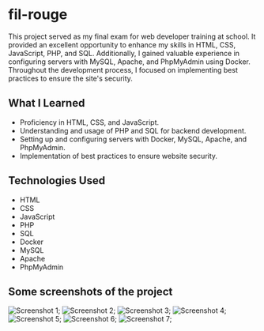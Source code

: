 # fil-rouge

This project served as my final exam for web developer training at school. It provided an excellent opportunity to enhance my skills in HTML, CSS, JavaScript, PHP, and SQL. Additionally, I gained valuable experience in configuring servers with MySQL, Apache, and PhpMyAdmin using Docker. Throughout the development process, I focused on implementing best practices to ensure the site's security.

## What I Learned

- Proficiency in HTML, CSS, and JavaScript.
- Understanding and usage of PHP and SQL for backend development.
- Setting up and configuring servers with Docker, MySQL, Apache, and PhpMyAdmin.
- Implementation of best practices to ensure website security.

## Technologies Used

- HTML
- CSS
- JavaScript
- PHP
- SQL
- Docker
- MySQL
- Apache
- PhpMyAdmin

## Some screenshots of the project

![Screenshot 1]('./readmeFiles/image1.png');
![Screenshot 2]('./readmeFiles/image2.png');
![Screenshot 3]('./readmeFiles/image3.png');
![Screenshot 4]('./readmeFiles/image4.png');
![Screenshot 5]('./readmeFiles/image5.png');
![Screenshot 6]('./readmeFiles/image6.png');
![Screenshot 7]('./readmeFiles/image7.png');
